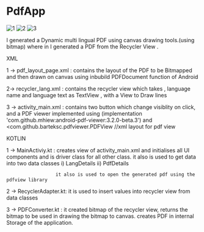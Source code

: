 # PdfApp
![1](https://user-images.githubusercontent.com/60996869/189036555-d4d40f90-0d7e-4bc5-bab3-5f79579954a1.jpeg)
![2](https://user-images.githubusercontent.com/60996869/189036667-69e501f7-7cce-4275-b3c6-bc37057267ce.jpeg)
![3](https://user-images.githubusercontent.com/60996869/189036677-f5cdf245-7388-454c-b816-8ab42e13ed2b.jpeg)
 
I generated a Dynamic multi lingual PDF using canvas drawing tools.(using bitmap)
where in I generated a PDF from the Recycler View .

XML

1 -> pdf_layout_page.xml : contains the layout of the PDF to be Bitmapped and then drawn on canvas using inbubild PDFDocument function of Android

2-> recycler_lang.xml : contains the recycler view which takes , language name and language text as TextView , with  a View to Draw lines 

3 -> activity_main.xml : contains two button which change visiblity on click, and a PDF viewer implemented using 
                          (implementation 'com.github.mhiew:android-pdf-viewer:3.2.0-beta.3') and <com.github.barteksc.pdfviewer.PDFView
                          //xml layout for pdf view



KOTLIN

1 -> MainActiviy.kt : creates view of activity_main.xml and initialises all UI components and is driver class for all other class.
                      it also is used to get data into two data classes 
                      i) LangDetails
                      ii) PdfDetails
                      
                      it also is used to open the generated pdf using the pdfview library

2 -> RecyclerAdapter.kt: it is used to insert values into recycler view from data classes

3 -> PDFConverter.kt : it created bitmap of the recycler view, returns the bitmap to be used in drawing the bitmap to canvas. 
                        creates PDF in internal Storage of the application.
